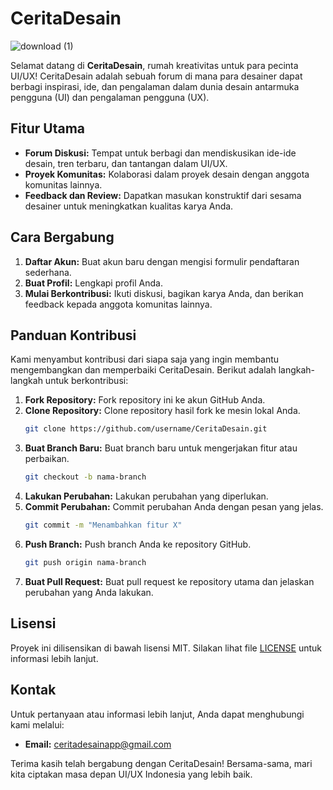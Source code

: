 # CeritaDesain

![download (1)](https://github.com/user-attachments/assets/b2f1cd78-1b80-4327-aa8a-382733a1e1f2)




Selamat datang di **CeritaDesain**, rumah kreativitas untuk para pecinta UI/UX! CeritaDesain adalah sebuah forum di mana para desainer dapat berbagi inspirasi, ide, dan pengalaman dalam dunia desain antarmuka pengguna (UI) dan pengalaman pengguna (UX).



## Fitur Utama

- **Forum Diskusi:** Tempat untuk berbagi dan mendiskusikan ide-ide desain, tren terbaru, dan tantangan dalam UI/UX.
- **Proyek Komunitas:** Kolaborasi dalam proyek desain dengan anggota komunitas lainnya.
- **Feedback dan Review:** Dapatkan masukan konstruktif dari sesama desainer untuk meningkatkan kualitas karya Anda.

## Cara Bergabung

1. **Daftar Akun:** Buat akun baru dengan mengisi formulir pendaftaran sederhana.
2. **Buat Profil:** Lengkapi profil Anda.
3. **Mulai Berkontribusi:** Ikuti diskusi, bagikan karya Anda, dan berikan feedback kepada anggota komunitas lainnya.

## Panduan Kontribusi

Kami menyambut kontribusi dari siapa saja yang ingin membantu mengembangkan dan memperbaiki CeritaDesain. Berikut adalah langkah-langkah untuk berkontribusi:

1. **Fork Repository:** Fork repository ini ke akun GitHub Anda.
2. **Clone Repository:** Clone repository hasil fork ke mesin lokal Anda.
    ```bash
    git clone https://github.com/username/CeritaDesain.git
    ```
3. **Buat Branch Baru:** Buat branch baru untuk mengerjakan fitur atau perbaikan.
    ```bash
    git checkout -b nama-branch
    ```
4. **Lakukan Perubahan:** Lakukan perubahan yang diperlukan.
5. **Commit Perubahan:** Commit perubahan Anda dengan pesan yang jelas.
    ```bash
    git commit -m "Menambahkan fitur X"
    ```
6. **Push Branch:** Push branch Anda ke repository GitHub.
    ```bash
    git push origin nama-branch
    ```
7. **Buat Pull Request:** Buat pull request ke repository utama dan jelaskan perubahan yang Anda lakukan.

## Lisensi

Proyek ini dilisensikan di bawah lisensi MIT. Silakan lihat file [LICENSE](LICENSE) untuk informasi lebih lanjut.

## Kontak

Untuk pertanyaan atau informasi lebih lanjut, Anda dapat menghubungi kami melalui:

- **Email:** ceritadesainapp@gmail.com

Terima kasih telah bergabung dengan CeritaDesain! Bersama-sama, mari kita ciptakan masa depan UI/UX Indonesia yang lebih baik.
